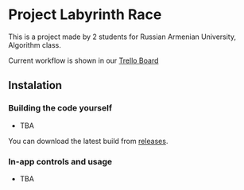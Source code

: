 # Project Labyrinth Race
This is a project made by 2 students for Russian Armenian University, Algorithm class.

Current workflow is shown in our [Trello Board](https://trello.com/b/1EEecn8x/project-labyrinth-race)

## Instalation
### Building the code yourself
- TBA

You can download the latest build from [releases](https://github.com/DaveFeed/Project-Labyrinth-Race/releases). 

### In-app controls and usage
- TBA
